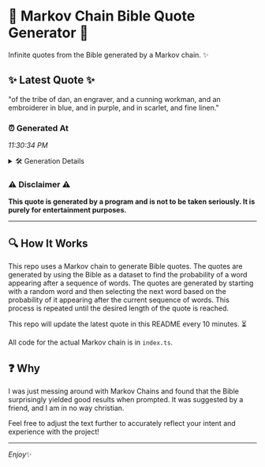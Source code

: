 # 📖 Markov Chain Bible Quote Generator 📖

Infinite quotes from the Bible generated by a Markov chain. ✨

## ✨ Latest Quote ✨
"of the tribe of dan, an engraver, and a cunning workman, and an embroiderer in blue, and in purple, and in scarlet, and fine linen."

### ⏰ Generated At
*11:30:34 PM*

<details>
    <summary>🛠️ Generation Details</summary>
    <p>
        <strong>🌱 Seed:</strong> of<br>
        <strong>🔄 Iterations:</strong> 24<br>
        <strong>📜 Context History:</strong><br>[ of ]: the<br>[ of, the ]: tribe<br>[ of, the, tribe ]: of<br>[ of, the, tribe, of ]: dan,<br>[ of, the, tribe, of, dan, ]: an<br>[ of, the, tribe, of, dan,, an ]: engraver,<br>[ the, tribe, of, dan,, an, engraver, ]: and<br>[ tribe, of, dan,, an, engraver,, and ]: a<br>[ of, dan,, an, engraver,, and, a ]: cunning<br>[ dan,, an, engraver,, and, a, cunning ]: workman,<br>[ an, engraver,, and, a, cunning, workman, ]: and<br>[ engraver,, and, a, cunning, workman,, and ]: an<br>[ and, a, cunning, workman,, and, an ]: embroiderer<br>[ a, cunning, workman,, and, an, embroiderer ]: in<br>[ cunning, workman,, and, an, embroiderer, in ]: blue,<br>[ workman,, and, an, embroiderer, in, blue, ]: and<br>[ and, an, embroiderer, in, blue,, and ]: in<br>[ an, embroiderer, in, blue,, and, in ]: purple,<br>[ embroiderer, in, blue,, and, in, purple, ]: and<br>[ in, blue,, and, in, purple,, and ]: in<br>[ blue,, and, in, purple,, and, in ]: scarlet,<br>[ and, in, purple,, and, in, scarlet, ]: and<br>[ in, purple,, and, in, scarlet,, and ]: fine<br>[ purple,, and, in, scarlet,, and, fine ]: linen.<br>
    </p>
</details>

### ⚠️ Disclaimer ⚠️
**This quote is generated by a program and is not to be taken seriously. It is purely for entertainment purposes.**

---

## 🔍 How It Works

This repo uses a Markov chain to generate Bible quotes. The quotes are generated by using the Bible as a dataset to find the probability of a word appearing after a sequence of words. The quotes are generated by starting with a random word and then selecting the next word based on the probability of it appearing after the current sequence of words. This process is repeated until the desired length of the quote is reached.

This repo will update the latest quote in this README every 10 minutes. ⏳

All code for the actual Markov chain is in `index.ts`.

## ❓ Why

I was just messing around with Markov Chains and found that the Bible surprisingly yielded good results when prompted. 
It was suggested by a friend, and I am in no way christian.

Feel free to adjust the text further to accurately reflect your intent and experience with the project!

---

*Enjoy*✨
